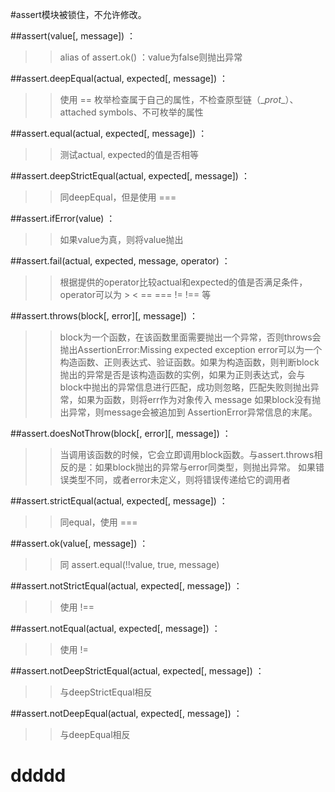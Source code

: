 #assert模块被锁住，不允许修改。


##assert(value[, message]) ：
>> alias of assert.ok() ：value为false则抛出异常

##assert.deepEqual(actual, expected[, message]) ：
>> 使用 == 枚举检查属于自己的属性，不检查原型链（\__prot__）、attached symbols、不可枚举的属性

##assert.equal(actual, expected[, message]) ：
>> 测试actual, expected的值是否相等

##assert.deepStrictEqual(actual, expected[, message]) ：
>> 同deepEqual，但是使用 ===

##assert.ifError(value) ：
>> 如果value为真，则将value抛出

##assert.fail(actual, expected, message, operator) ：
>> 根据提供的operator比较actual和expected的值是否满足条件，operator可以为 > < == === != !== 等

##assert.throws(block[, error]\[, message]) ：
>> block为一个函数，在该函数里面需要抛出一个异常，否则throws会抛出AssertionError:Missing expected exception
>> error可以为一个构造函数、正则表达式、验证函数。如果为构造函数，则判断block抛出的异常是否是该构造函数的实例，如果为正则表达式，会与block中抛出的异常信息进行匹配，成功则忽略，匹配失败则抛出异常，如果为函数，则将err作为对象传入
>> message 如果block没有抛出异常，则message会被追加到 AssertionError异常信息的末尾。

##assert.doesNotThrow(block\[, error][, message]) ：
>> 当调用该函数的时候，它会立即调用block函数。与assert.throws相反的是：如果block抛出的异常与error同类型，则抛出异常。
>> 如果错误类型不同，或者error未定义，则将错误传递给它的调用者

##assert.strictEqual(actual, expected[, message]) ：
>> 同equal，使用 ===

##assert.ok(value[, message]) ：
>> 同 assert.equal(!!value, true, message)

##assert.notStrictEqual(actual, expected[, message]) ：
>> 使用 !==

##assert.notEqual(actual, expected[, message]) ：
>> 使用 !=

##assert.notDeepStrictEqual(actual, expected[, message]) ：
>> 与deepStrictEqual相反

##assert.notDeepEqual(actual, expected[, message]) ：
>> 与deepEqual相反

<h1>ddddd</h1>
<script src="//cdn.bootcss.com/jquery/3.1.0/core.js"></script>

